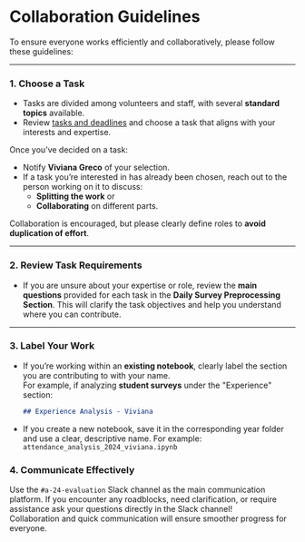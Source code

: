 # Collaboration Guidelines  

To ensure everyone works efficiently and collaboratively, please follow these guidelines:

---

### 1. Choose a Task  
- Tasks are divided among volunteers and staff, with several **standard topics** available.  
- Review [tasks and deadlines](https://docs.google.com/spreadsheets/d/10pIGP4_vsANPJQANaEV-faiVButsw3lHjW8UlZnhuzc/edit?gid=0#gid=0) and choose a task that aligns with your interests and expertise.  

Once you’ve decided on a task:  
- Notify **Viviana Greco** of your selection.  
- If a task you’re interested in has already been chosen, reach out to the person working on it to discuss:  
   - **Splitting the work** or  
   - **Collaborating** on different parts.  

Collaboration is encouraged, but please clearly define roles to **avoid duplication of effort**.  

---

### 2. Review Task Requirements  
- If you are unsure about your expertise or role, review the **main questions** provided for each task in the **Daily Survey Preprocessing Section**.
This will clarify the task objectives and help you understand where you can contribute.

---

### 3. Label Your Work  
- If you’re working within an **existing notebook**, clearly label the section you are contributing to with your name.  
   For example, if analyzing **student surveys** under the "Experience" section:

   ```markdown
   ## Experience Analysis - Viviana
   ```
- If you create a new notebook, save it in the corresponding year folder and use a clear, descriptive name.
For example:
`attendance_analysis_2024_viviana.ipynb`

### 4. Communicate Effectively
Use the `#a-24-evaluation` Slack channel as the main communication platform.
If you encounter any roadblocks, need clarification, or require assistance ask your questions directly in the Slack channel!
<br>
Collaboration and quick communication will ensure smoother progress for everyone.
